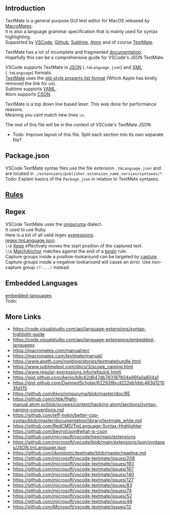 ## Introduction

TextMate is a general purpose GUI text editor for MacOS released by [MacroMates](https://macromates.com/).  
It is also a language grammar specification that is mainly used for syntax highlighting.  
Supported by [VSCode](https://code.visualstudio.com/), [Github](https://github.com/github-linguist/linguist), [Sublime](https://www.sublimetext.com/), [Atom](https://github.com/atom) and of course [TextMate](https://macromates.com/manual/en/language_grammars).  

TextMate has a lot of incomplete and fragmented [documentation](https://macromates.com/manual/en/).  
Hopefully this can be a comprehensive guide for VSCode's JSON TextMate.  

VSCode supports TextMate in [JSON](https://www.json.org/json-en.html) (`.tmLanguage.json`) and [XML](https://en.wikipedia.org/wiki/XML) (`.tmLanguage`) formats.  
[TextMate](https://macromates.com/manual/en/appendix#property-list-format) uses the [old-style property list format](http://developer.apple.com/documentation/Cocoa/Conceptual/PropertyLists/Articles/OldStylePListsConcept.html) (Which Apple has kindly removed the link for us).  
Sublime supports [YAML](https://yaml.org/).  
Atom supports [CSON](https://github.com/lifthrasiir/cson).  

TextMate is a top down line based lexer. This was done for performance reasons.  
Meaning you cant match new lines `\n`.  

The rest of this file will be in the context of VSCode's TextMate JSON.  

* Todo: Improve layout of this file. Split each section into its own separate file?  

## Package.json
VSCode TextMate syntax files use the file extension `.tmLanguage.json` and are located in `./extensions/publisher.extension_name.version/syntaxes/*`.  
Todo: Explain basics of the `Package.json` in relation to TextMate syntaxes.  

## [Rules](rules.md)

## Regex
VSCode TextMate uses the [oniguruma](https://github.com/kkos/oniguruma) dialect.  
It used to use Ruby.  
Here is a list of all valid regex [expressions](https://github.com/kkos/oniguruma/blob/master/doc/RE).  
[regex.tmLanguage.json](https://github.com/RedCMD/TmLanguage-Syntax-Highlighter/blob/main/syntaxes/regex.tmLanguage.json).  
`\\K` [Keep](https://github.com/kkos/oniguruma/blob/master/doc/RE#L183) effectively moves the start position of the captured text.  
`\\G` [MatchAnchor](https://github.com/kkos/oniguruma/blob/master/doc/RE#L182) matches against the end of a [begin](./rules.md#begin) rule.  
Capture groups inside a positive-lookaround can be targeted by [capture](rules.md#capture).  
Capture groups inside a negative-lookaround will cause an error. Use non-capture group `(?:...)` instead.  

## Embedded Languages
[embedded-languages](https://code.visualstudio.com/api/language-extensions/embedded-languages)  
Todo:


## More Links
- https://code.visualstudio.com/api/language-extensions/syntax-highlight-guide
- https://code.visualstudio.com/api/language-extensions/embedded-languages
- https://macromates.com/manual/en/
- https://macromates.com/textmate/manual/
- https://www.apeth.com/nonblog/stories/textmatebundle.html
- https://www.sublimetext.com/docs/3/scope_naming.html
- https://www.regular-expressions.info/refquick.html\
- https://gist.github.com/Aerijo/b8c82d647db783187804e86fa0a604a1
- https://gist.github.com/DamnedScholar/622926bcd222eb1ddc483d12103fd315
- https://github.com/kkos/oniguruma/blob/master/doc/RE
- https://github.com/chbk/flight-manual.atom.io/blob/scopes/content/hacking-atom/sections/syntax-naming-conventions.md
- https://github.com/jeff-hykin/better-cpp-syntax/blob/master/documentation/library/textmate_while.md
- https://github.com/RedCMD/TmLanguage-Syntax-Highlighter
- https://github.com/bevry/cson#what-is-cson
- https://github.com/microsoft/vscode/tree/main/extensions
- https://github.com/microsoft/vscode/blob/main/extensions/json/syntaxes/JSON.tmLanguage.json
- https://github.com/dunstontc/textmate/blob/master/readme.md
- https://github.com/microsoft/vscode-textmate/issues/208
- https://github.com/microsoft/vscode-textmate/issues/193
- https://github.com/microsoft/vscode-textmate/issues/167
- https://github.com/microsoft/vscode-textmate/issues/140
- https://github.com/microsoft/vscode-textmate/issues/127
- https://github.com/microsoft/vscode-textmate/issues/83
- https://github.com/microsoft/vscode-textmate/issues/74
- https://github.com/microsoft/vscode-textmate/issues/52
- https://github.com/microsoft/vscode-textmate/issues/48
- https://github.com/Microsoft/vscode-textmate/issues/12